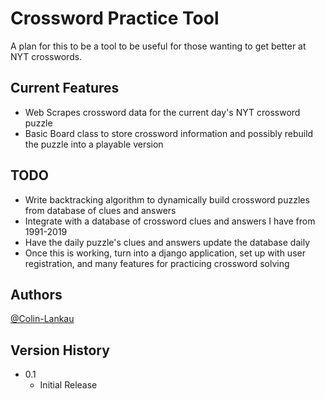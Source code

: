 # Crossword Practice Tool

A plan for this to be a tool to be useful for those wanting to get better at NYT crosswords.

## Current Features

- Web Scrapes crossword data for the current day's NYT crossword puzzle
- Basic Board class to store crossword information and possibly rebuild the puzzle into a playable version

## TODO

- Write backtracking algorithm to dynamically build crossword puzzles from database of clues and answers
- Integrate with a database of crossword clues and answers I have from 1991-2019
- Have the daily puzzle's clues and answers update the database daily
- Once this is working, turn into a django application, set up with user registration, and many features for practicing crossword solving

## Authors

[@Colin-Lankau](https://www.linkedin.com/in/colin-lankau/)

## Version History

* 0.1
    * Initial Release